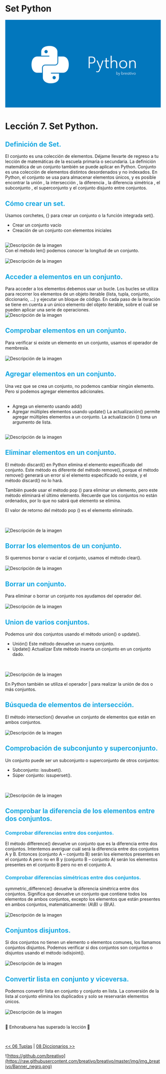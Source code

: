 # Set Python

![Variables Python](https://github.com/breativo/Python_by_breativo/blob/master/img/Banner_Python_by_breativo.png?raw=true)

# Lección 7. Set Python.

<h2 style="color:#15A7E1">Definición de Set.</h2>
El conjunto es una colección de elementos. Déjame llevarte de regreso a tu lección de matemáticas de la escuela primaria o secundaria. La definición matemática de un conjunto también se puede aplicar en Python. Conjunto es una colección de elementos distintos desordenados y no indexados. En Python, el conjunto se usa para almacenar elementos únicos, y es posible encontrar la unión , la intersección , la diferencia , la diferencia simétrica , el subconjunto , el superconjunto y el conjunto disjunto entre conjuntos.


<h2 style="color:#15A7E1">Cómo crear un set.</h2>
Usamos corchetes, {} para crear un conjunto o la función integrada set().

* Crear un conjunto vacío
* Creación de un conjunto con elementos iniciales

</br>
<image src="./img/sintaxis_set.png" alt="Descripción de la imagen">
</br>
Con el método len() podemos conocer la longitud de un conjunto.

</br>
</br>
<image src="./img/len_set.png" alt="Descripción de la imagen">
</br>

<h2 style="color:#15A7E1">Acceder a elementos en un conjunto.</h2>
Para acceder a los elementos debemos usar un bucle. Los bucles se utiliza para recorrer los elementos de un objeto iterable (lista, tupla, conjunto, diccionario, …) y ejecutar un bloque de código. En cada paso de la iteración se tiene en cuenta a un único elemento del objeto iterable, sobre el cuál se pueden aplicar una serie de operaciones.

</br>
<image src="./img/acceder_set.png" alt="Descripción de la imagen">
</br>

<h2 style="color:#15A7E1">Comprobar elementos en un conjunto.</h2>
Para verificar si existe un elemento en un conjunto, usamos el operador de membresía.
</br>
</br>
<image src="./img/comprobar_elementos_set.png" alt="Descripción de la imagen">
</br>


<h2 style="color:#15A7E1">Agregar elementos en un conjunto.</h2>
Una vez que se crea un conjunto, no podemos cambiar ningún elemento. Pero si podemos agregar elementos adicionales.
</br>
</br>

* Agrega un elemento usando add()
* Agregar múltiples elementos usando update() La actualización() permite agregar múltiples elementos a un conjunto. La actualización () toma un argumento de lista.

</br>
<image src="./img/agregar_elementos_set.png" alt="Descripción de la imagen">
</br>
<h2 style="color:#15A7E1">Eliminar elementos en un conjunto.</h2>
El método discard() en Python elimina el elemento especificado del conjunto. Este método es diferente del método remove(), porque el método remove() generará un error si el elemento especificado no existe, y el método discard() no lo hará.

</br>

También puede usar el método pop () para eliminar un elemento, pero este método eliminará el último elemento. Recuerde que los conjuntos no están ordenados, por lo que no sabrá qué elemento se elimina.

El valor de retorno del método pop () es el elemento eliminado.

</br>
</br>
<image src="./img/eliminar_elementos_set.png" alt="Descripción de la imagen">
</br>


<h2 style="color:#15A7E1">Borrar los elementos de un conjunto.</h2>
Si queremos borrar o vaciar el conjunto, usamos el método clear().

</br>
</br>
<image src="./img/borrar_elementos.png" alt="Descripción de la imagen">
</br>

<h2 style="color:#15A7E1">Borrar un conjunto.</h2>
Para eliminar o borrar un conjunto nos ayudamos del operador del.

</br>
</br>
<image src="./img/borrar_conjunto.png" alt="Descripción de la imagen">
</br>

<h2 style="color:#15A7E1">Union de varios conjuntos.</h2>
Podemos unir dos conjuntos usando el método union() o update().

* Unión() Este método devuelve un nuevo conjunto.
* Update() Actualizar Este método inserta un conjunto en un conjunto dado.

</br>
</br>
<image src="./img/unir_set.png" alt="Descripción de la imagen">
</br>

En Python también se utiliza el operador | para realizar la unión de dos o más conjuntos.



<h2 style="color:#15A7E1">Búsqueda de elementos de intersección.</h2>
El método intersection() devuelve un conjunto de elementos que están en ambos conjuntos.

</br>
</br>
<image src="./img/buscar_elementos_set.png" alt="Descripción de la imagen">
</br>

<h2 style="color:#15A7E1">Comprobación de subconjunto y superconjunto.</h2>
Un conjunto puede ser un subconjunto o superconjunto de otros conjuntos:

</br>

* Subconjunto: issubset().
* Súper conjunto: issuperset().

</br>
</br>
<image src="./img/comprobar_subconjunto.png" alt="Descripción de la imagen">
</br>

<h2 style="color:#15A7E1">Comprobar la diferencia de los elementos entre dos conjuntos.</h2>

<h3 style="color:#15A7E1">Comprobar diferencias entre dos conjuntos.</h3>
El método difference() devuelve un conjunto que es la diferencia entre dos conjuntos. Intentemos averiguar cuál será la diferencia entre dos conjuntos A y B. Entonces (conjunto A – conjunto B) serán los elementos presentes en el conjunto A pero no en B y (conjunto B – conjunto A) serán los elementos presentes en el conjunto B pero no en el conjunto A. 

<h3 style="color:#15A7E1">Comprobar diferencias simétricas entre dos conjuntos.</h3>
symmetric_difference() devuelve la diferencia simétrica entre dos conjuntos. Significa que devuelve un conjunto que contiene todos los elementos de ambos conjuntos, excepto los elementos que están presentes en ambos conjuntos, matemáticamente: (A\B) ∪ (B\A).

</br>
</br>
<image src="./img/diferencias.png" alt="Descripción de la imagen">
</br>

<h2 style="color:#15A7E1">Conjuntos disjuntos.</h2>
Si dos conjuntos no tienen un elemento o elementos comunes, los llamamos conjuntos disjuntos. Podemos verificar si dos conjuntos son conjuntos o disjuntos usando el método isdisjoint().

</br>
</br>
<image src="./img/conjuntos_disjuntos_set.png" alt="Descripción de la imagen">
</br>

<h2 style="color:#15A7E1">Convertir lista en conjunto y viceversa.</h2>
Podemos convertir lista en conjunto y conjunto en lista. La conversión de la lista al conjunto elimina los duplicados y solo se reservarán elementos únicos.

</br>
</br>
<image src="./img/convertir_set.png" alt="Descripción de la imagen">
</br>
</br>

🎉 Enhorabuena has superado la lección 🎉

</br>

[<< 06 Tuplas](../06_Tuplas_Python) | [08 Diccionarios >>](../08_Diccionarios_Python)

![https://github.com/breativo](https://raw.githubusercontent.com/breativo/breativo/master/img/img_breativo/Banner_negro.png)


